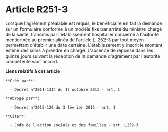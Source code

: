 # Article R251-3

Lorsque l'agrément préalable est requis, le bénéficiaire en fait la demande sur un formulaire conforme à un modèle fixé par
arrêté du ministre chargé de la santé, transmis par l'établissement hospitalier concerné à l'autorité mentionnée au premier
alinéa de l'article L. 252-3 par tout moyen permettant d'établir une date certaine. L'établissement y inscrit le montant
estimé des soins à prendre en charge. L'absence de réponse dans les quinze jours suivant la réception de la demande
d'agrément par l'autorité compétente vaut accord.

**Liens relatifs à cet article**

	**Créé par**:

	  - Décret n°2011-1314 du 17 octobre 2011 - art. 1

	**Abrogé par**:

	  - Décret n°2015-120 du 3 février 2015 - art. 1

	**Cite**:

	  - Code de l'action sociale et des familles - art. L252-3
